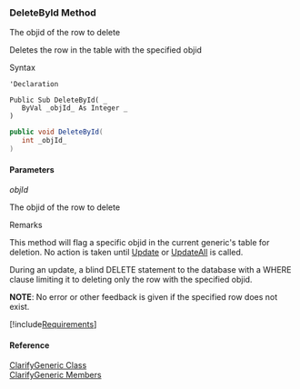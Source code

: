 ﻿### DeleteById Method

The objid of the row to delete

Deletes the row in the table with the specified objid

Syntax

```vbnet
'Declaration

Public Sub DeleteById( _
   ByVal _objId_ As Integer _
) 
```

```csharp
public void DeleteById( 
   int _objId_
)
```

#### Parameters

_objId_

The objid of the row to delete

Remarks

This method will flag a specific objid in the current generic's table for deletion. No action is taken until [Update](fcSDK~FChoice.Foundation.FCGeneric~Update.md) or [UpdateAll](fcSDK~FChoice.Foundation.FCGeneric~UpdateAll.md) is called.

During an update, a blind DELETE statement to the database with a WHERE clause limiting it to deleting only the row with the specified objid.

**NOTE**: No error or other feedback is given if the specified row does not exist.

[!include[Requirements](../partials/requirements.md)]

#### Reference

[ClarifyGeneric Class](fcSDK~FChoice.Foundation.Clarify.ClarifyGeneric.md)  
[ClarifyGeneric Members](fcSDK~FChoice.Foundation.Clarify.ClarifyGeneric_members.md)